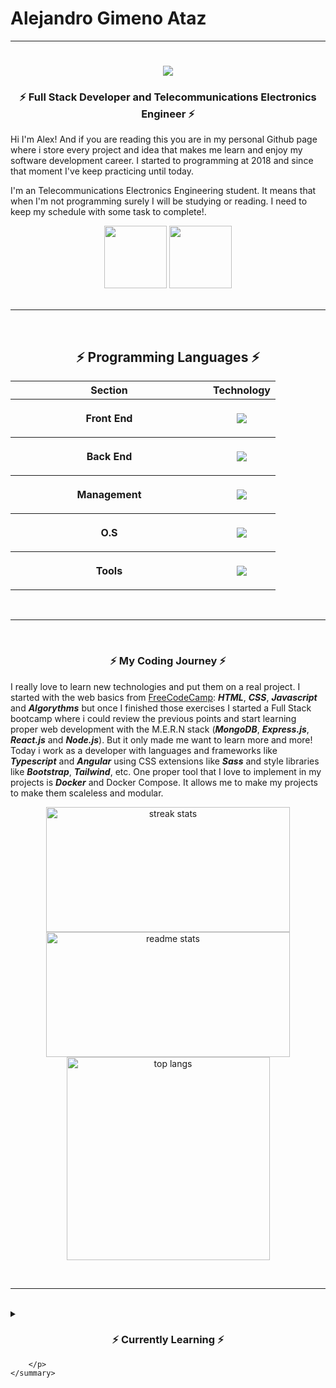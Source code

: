 # Alejandro Gimeno Ataz
---
<h1 align="center">
    <img src="https://readme-typing-svg.herokuapp.com/?font=Righteous&size=35&center=true&vCenter=true&width=500&height=70&duration=4000&lines=Hi+There!+👋;+I'm+Alex!+👋;+Welcome+To+My+Profile!" />
</h1>

<h3 align="center">⚡ Full Stack Developer and Telecommunications Electronics Engineer ⚡</h3>

<p>
Hi I'm Alex! 
And if you are reading this you are in my personal Github page where i store every project and idea that makes me learn and enjoy my software development career. I started to programming at 2018 and since that moment I've keep practicing until today.

I'm an Telecommunications Electronics Engineering student. It means that when I'm not programming surely I will be studying or reading. I need to keep my schedule with some task to complete!.
</p>

<div align="center">
<a title="Come to my Linkedin's page!" href="https://github.com/AlexGA93"><img width=100 src="https://skillicons.dev/icons?i=github" /></a>
<a title="Come to my Linkedin's page!" href="https://www.linkedin.com/in/alejandro-gimeno-ataz-3741a013b/"><img width=100 src="https://skillicons.dev/icons?i=linkedin" /></a>
</div>

</br>
<hr />
</br>
<h2 align='center'>⚡ Programming Languages ⚡</h2>
<div align='center'>
	<table>
		<tr>
			<th align=center width=300>Section</th>
			<th align=center>Technology</th>
		</tr>
		<tr>
			<th align=center><p>Front End</p></th>
			<th><img src="https://skillicons.dev/icons?i=html,css,javascript,typescript,angular,react,redux,bootstrap,materialui,tailwind,sass"/></th>
		</tr>
		<tr>
			<th align=center><p>Back End</p></th>
			<th><img src="https://skillicons.dev/icons?i=nodejs,express,mongodb,nest"/></th>
		</tr>
		<tr>
			<th align=center><p>Management</p></th>
			<th><img src="https://skillicons.dev/icons?i=npm,yarn,docker,git"/></th>
		</tr>
		<tr>
			<th align=center><p>O.S</p></th>
			<th><img src="https://skillicons.dev/icons?i=windows,linux,arch"/></th>
		</tr>
		<tr>
			<th align=center><p>Tools</p></th>
			<th><img src="https://skillicons.dev/icons?i=vscode,postman"/></th>
		</tr>
	</table>
</div>

<br />
<hr />
<br />
<h3 align=center>⚡ My Coding Journey ⚡</h3>

<p>
 
I really love to learn new technologies and put them on a real project. I started with the web basics from [FreeCodeCamp](https://www.freecodecamp.org/): <strong><i>HTML</i></strong>, <strong><i>CSS</i></strong>, <strong><i>Javascript</i></strong> and <strong><i>Algorythms</i></strong> but once I finished those exercises I started a Full Stack bootcamp where i could review the previous points and start learning proper web development with the M.E.R.N stack (<strong><i>MongoDB</i></strong>, <strong><i>Express.js</i></strong>, <strong><i>React.js</i></strong> and <strong><i>Node.js</i></strong>). 
But it only made me want to learn more and more! Today i work as a developer with languages and frameworks like <strong><i>Typescript</i></strong> and <strong><i>Angular</i></strong> using CSS extensions like <strong><i>Sass</i></strong> and style libraries like <strong><i>Bootstrap</i></strong>, <strong><i>Tailwind</i></strong>, etc. One proper tool that I love to implement in my projects is <strong><i>Docker</i></strong> and Docker Compose. It allows me to make my projects to make them scaleless and modular. 
<div align=center>
	<img 
		width=390 
		height=200 
		src="https://github-readme-streak-stats.herokuapp.com/?user=AlexGA93&theme=react&hide_border=true" alt="streak stats"/>
	<img width=390 height=200 src="https://github-readme-stats.vercel.app/api?username=AlexGA93&theme=react&show_icons=true&hide_border=true&count_private=true" alt="readme stats" />
	<br />
	<img  width=325 align="center" 
		src="https://github-readme-stats.vercel.app/api/top-langs/?username=AlexGA93&theme=react&show_icons=true&hide_border=true&layout=compact" alt="top langs" />
	
</div>
</p>

<br />
<hr />
<br />
<details>
	<summary>
		<h3 align="center">⚡ Currently Learning ⚡ </h3>
		<p>
		
		</p>
	</summary>
</details>

